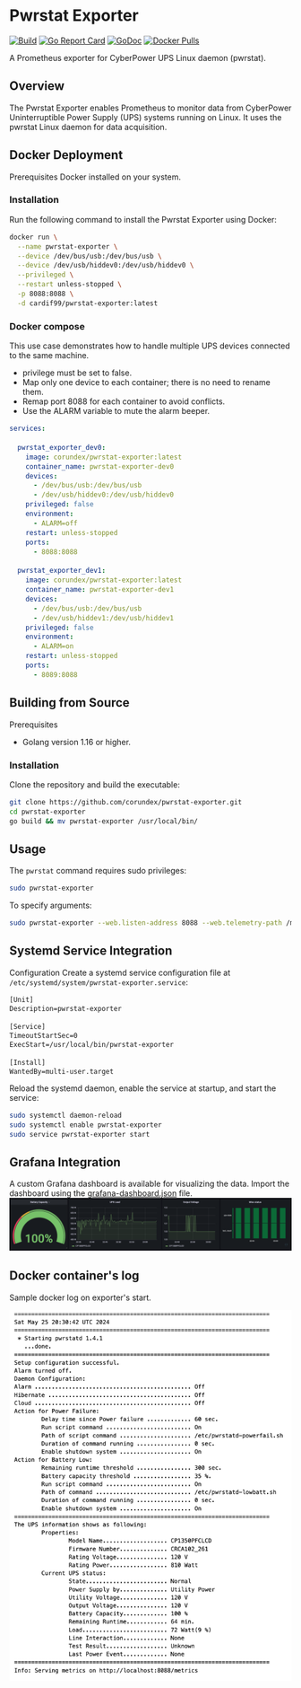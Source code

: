 # Pwrstat Exporter

[![Build](https://github.com/Corundex/pwrstat-exporter/actions/workflows/go.yml/badge.svg)](https://github.com/Corundex/pwrstat-exporter/actions/workflows/go.yml)
[![Go Report Card](https://goreportcard.com/badge/github.com/corundex/pwrstat-exporter)](https://goreportcard.com/report/github.com/corundex/pwrstat-exporter)
[![GoDoc](https://godoc.org/github.com/corundex/pwrstat-exporter?status.svg)](https://godoc.org/github.com/corundex/pwrstat-exporter)
[![Docker Pulls](https://img.shields.io/docker/pulls/corundex/pwrstat-exporter.svg?maxAge=0)](https://hub.docker.com/repository/docker/corundex/pwrstat-exporter/general)

A Prometheus exporter for CyberPower UPS Linux daemon (pwrstat).

## Overview
The Pwrstat Exporter enables Prometheus to monitor data from CyberPower Uninterruptible Power Supply (UPS) systems running on Linux. It uses the pwrstat Linux daemon for data acquisition.

## Docker Deployment
Prerequisites
Docker installed on your system.
### Installation
Run the following command to install the Pwrstat Exporter using Docker:

```bash
docker run \
  --name pwrstat-exporter \
  --device /dev/bus/usb:/dev/bus/usb \
  --device /dev/usb/hiddev0:/dev/usb/hiddev0 \
  --privileged \
  --restart unless-stopped \
  -p 8088:8088 \
  -d cardif99/pwrstat-exporter:latest
```

### Docker compose

This use case demonstrates how to handle multiple UPS devices connected to the same machine.

- privilege must be set to false.
- Map only one device to each container; there is no need to rename them.
- Remap port 8088 for each container to avoid conflicts.
- Use the ALARM variable to mute the alarm beeper.

```yaml
services:

  pwrstat_exporter_dev0:
    image: corundex/pwrstat-exporter:latest
    container_name: pwrstat-exporter-dev0
    devices:
      - /dev/bus/usb:/dev/bus/usb 
      - /dev/usb/hiddev0:/dev/usb/hiddev0
    privileged: false
    environment:
      - ALARM=off
    restart: unless-stopped
    ports:
      - 8088:8088

  pwrstat_exporter_dev1:
    image: corundex/pwrstat-exporter:latest
    container_name: pwrstat-exporter-dev1
    devices:
      - /dev/bus/usb:/dev/bus/usb 
      - /dev/usb/hiddev1:/dev/usb/hiddev1
    privileged: false
    environment:
      - ALARM=on
    restart: unless-stopped
    ports:
      - 8089:8088
```

## Building from Source
Prerequisites
* Golang version 1.16 or higher.
### Installation
Clone the repository and build the executable:

```bash
git clone https://github.com/corundex/pwrstat-exporter.git
cd pwrstat-exporter
go build && mv pwrstat-exporter /usr/local/bin/
```

## Usage
The ``pwrstat`` command requires sudo privileges:

```bash
sudo pwrstat-exporter 
```
To specify arguments:
```bash
sudo pwrstat-exporter --web.listen-address 8088 --web.telemetry-path /metrics
```

## Systemd Service Integration
Configuration
Create a systemd service configuration file at `/etc/systemd/system/pwrstat-exporter.service`:

```
[Unit]
Description=pwrstat-exporter

[Service]
TimeoutStartSec=0
ExecStart=/usr/local/bin/pwrstat-exporter

[Install]
WantedBy=multi-user.target
```

Reload the systemd daemon, enable the service at startup, and start the service:

```bash
sudo systemctl daemon-reload
sudo systemctl enable pwrstat-exporter
sudo service pwrstat-exporter start
```

## Grafana Integration

A custom Grafana dashboard is available for visualizing the data. Import the dashboard using the [grafana-dashboard.json](https://github.com/corundex/pwrstat-exporter/blob/main/grafana-dashboard.json) file.
![grafana](/image/grafana.png)

## Docker container's log

Sample docker log on exporter's start.

![pwrstat log](/image/container_log.png)
